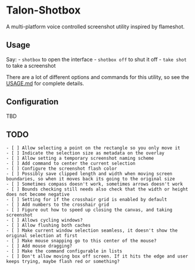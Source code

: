 # Talon-Shotbox

A multi-platform voice controlled screenshot utility inspired by flameshot.

## Usage

Say: - `shotbox` to open the interface - `shotbox off` to shut it off - `take shot` to take a screenshot

There are a lot of different options and commands for this utility, so see the [USAGE.md](docs/USAGE.md) for complete details.

## Configuration

TBD

## TODO

    - [ ] Allow selecting a point on the rectangle so you only move it
    - [ ] Indicate the selection size as metadata on the overlay
    - [ ] Allow setting a temporary screenshot naming scheme
    - [ ] Add command to center the current selection
    - [ ] Configure the screenshot flash color
    - [ ] Possibly save clipped length and width when moving screen boundaries, so when it moves back its going to the original size
    - [ ] Sometimes compass doesn't work, sometimes arrows doesn't work
    - [ ] Bounds checking still needs also check that the width or height does not become negative
    - [ ] Setting for if the crosshair grid is enabled by default
    - [ ] Add numbers to the crosshair grid
    - [ ] Figure out how to speed up closing the canvas, and taking screenshot
    - [ ] Allows cycling windows?
    - [ ] Allow flushing both caches
    - [ ] Make current window selection seamless, it doesn't show the original selection at first
    - [ ] Make mouse snapping go to this center of the mouse?
    - [ ] Add mouse dragging?
    - [ ] Make the command configurable in lists
    - [ ] Don't allow moving box off screen. If it hits the edge and user keeps trying, maybe flash red or something?
